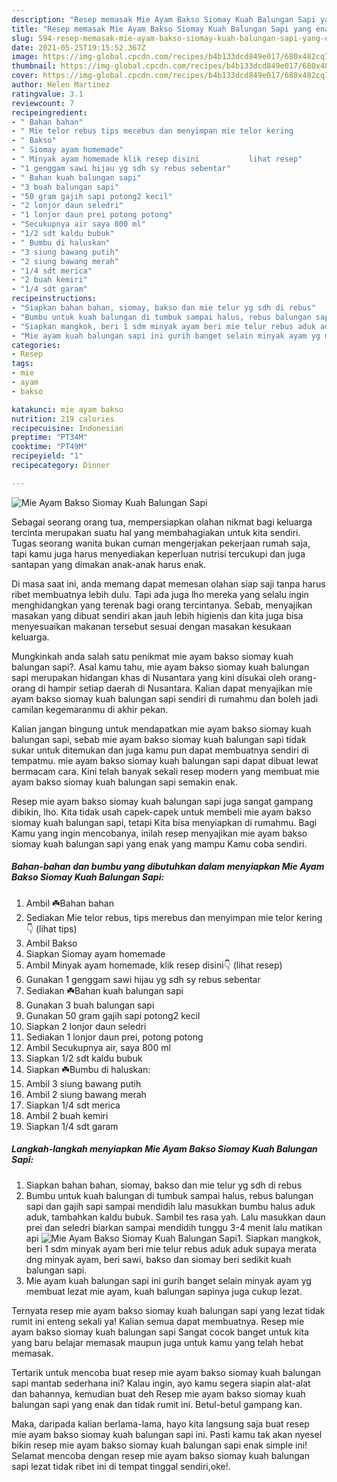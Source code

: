 ```yaml
---
description: "Resep memasak Mie Ayam Bakso Siomay Kuah Balungan Sapi yang enak dan Mudah Dibuat"
title: "Resep memasak Mie Ayam Bakso Siomay Kuah Balungan Sapi yang enak dan Mudah Dibuat"
slug: 594-resep-memasak-mie-ayam-bakso-siomay-kuah-balungan-sapi-yang-enak-dan-mudah-dibuat
date: 2021-05-25T19:15:52.367Z
image: https://img-global.cpcdn.com/recipes/b4b133dcd849e017/680x482cq70/mie-ayam-bakso-siomay-kuah-balungan-sapi-foto-resep-utama.jpg
thumbnail: https://img-global.cpcdn.com/recipes/b4b133dcd849e017/680x482cq70/mie-ayam-bakso-siomay-kuah-balungan-sapi-foto-resep-utama.jpg
cover: https://img-global.cpcdn.com/recipes/b4b133dcd849e017/680x482cq70/mie-ayam-bakso-siomay-kuah-balungan-sapi-foto-resep-utama.jpg
author: Helen Martinez
ratingvalue: 3.1
reviewcount: 7
recipeingredient:
- " Bahan bahan"
- " Mie telor rebus tips merebus dan menyimpan mie telor kering           lihat tips"
- " Bakso"
- " Siomay ayam homemade"
- " Minyak ayam homemade klik resep disini           lihat resep"
- "1 genggam sawi hijau yg sdh sy rebus sebentar"
- " Bahan kuah balungan sapi"
- "3 buah balungan sapi"
- "50 gram gajih sapi potong2 kecil"
- "2 lonjor daun seledri"
- "1 lonjor daun prei potong potong"
- "Secukupnya air saya 800 ml"
- "1/2 sdt kaldu bubuk"
- " Bumbu di haluskan"
- "3 siung bawang putih"
- "2 siung bawang merah"
- "1/4 sdt merica"
- "2 buah kemiri"
- "1/4 sdt garam"
recipeinstructions:
- "Siapkan bahan bahan, siomay, bakso dan mie telur yg sdh di rebus"
- "Bumbu untuk kuah balungan di tumbuk sampai halus, rebus balungan sapi dan gajih sapi sampai mendidih lalu masukkan bumbu halus aduk aduk, tambahkan kaldu bubuk. Sambil tes rasa yah. Lalu masukkan daun prei dan seledri biarkan sampai mendidih tunggu 3-4 menit lalu matikan api"
- "Siapkan mangkok, beri 1 sdm minyak ayam beri mie telur rebus aduk aduk supaya merata dng minyak ayam, beri sawi, bakso dan siomay beri sedikit kuah balungan sapi."
- "Mie ayam kuah balungan sapi ini gurih banget selain minyak ayam yg membuat lezat mie ayam, kuah balungan sapinya juga cukup lezat."
categories:
- Resep
tags:
- mie
- ayam
- bakso

katakunci: mie ayam bakso 
nutrition: 219 calories
recipecuisine: Indonesian
preptime: "PT34M"
cooktime: "PT49M"
recipeyield: "1"
recipecategory: Dinner

---
```



![Mie Ayam Bakso Siomay Kuah Balungan Sapi](https://img-global.cpcdn.com/recipes/b4b133dcd849e017/680x482cq70/mie-ayam-bakso-siomay-kuah-balungan-sapi-foto-resep-utama.jpg)

Sebagai seorang orang tua, mempersiapkan olahan nikmat bagi keluarga tercinta merupakan suatu hal yang membahagiakan untuk kita sendiri. Tugas seorang  wanita bukan cuman mengerjakan pekerjaan rumah saja, tapi kamu juga harus menyediakan keperluan nutrisi tercukupi dan juga santapan yang dimakan anak-anak harus enak.

Di masa  saat ini, anda memang dapat memesan olahan siap saji tanpa harus ribet membuatnya lebih dulu. Tapi ada juga lho mereka yang selalu ingin menghidangkan yang terenak bagi orang tercintanya. Sebab, menyajikan masakan yang dibuat sendiri akan jauh lebih higienis dan kita juga bisa menyesuaikan makanan tersebut sesuai dengan masakan kesukaan keluarga. 



Mungkinkah anda salah satu penikmat mie ayam bakso siomay kuah balungan sapi?. Asal kamu tahu, mie ayam bakso siomay kuah balungan sapi merupakan hidangan khas di Nusantara yang kini disukai oleh orang-orang di hampir setiap daerah di Nusantara. Kalian dapat menyajikan mie ayam bakso siomay kuah balungan sapi sendiri di rumahmu dan boleh jadi camilan kegemaranmu di akhir pekan.

Kalian jangan bingung untuk mendapatkan mie ayam bakso siomay kuah balungan sapi, sebab mie ayam bakso siomay kuah balungan sapi tidak sukar untuk ditemukan dan juga kamu pun dapat membuatnya sendiri di tempatmu. mie ayam bakso siomay kuah balungan sapi dapat dibuat lewat bermacam cara. Kini telah banyak sekali resep modern yang membuat mie ayam bakso siomay kuah balungan sapi semakin enak.

Resep mie ayam bakso siomay kuah balungan sapi juga sangat gampang dibikin, lho. Kita tidak usah capek-capek untuk membeli mie ayam bakso siomay kuah balungan sapi, tetapi Kita bisa menyiapkan di rumahmu. Bagi Kamu yang ingin mencobanya, inilah resep menyajikan mie ayam bakso siomay kuah balungan sapi yang enak yang mampu Kamu coba sendiri.

<!--inarticleads1-->

##### Bahan-bahan dan bumbu yang dibutuhkan dalam menyiapkan Mie Ayam Bakso Siomay Kuah Balungan Sapi:

1. Ambil  ☘️Bahan bahan
1. Sediakan  Mie telor rebus, tips merebus dan menyimpan mie telor kering👇           (lihat tips)
1. Ambil  Bakso
1. Siapkan  Siomay ayam homemade
1. Ambil  Minyak ayam homemade, klik resep disini👇           (lihat resep)
1. Gunakan 1 genggam sawi hijau yg sdh sy rebus sebentar
1. Sediakan  ☘️Bahan kuah balungan sapi
1. Gunakan 3 buah balungan sapi
1. Gunakan 50 gram gajih sapi potong2 kecil
1. Siapkan 2 lonjor daun seledri
1. Sediakan 1 lonjor daun prei, potong potong
1. Ambil Secukupnya air, saya 800 ml
1. Siapkan 1/2 sdt kaldu bubuk
1. Siapkan  ☘️Bumbu di haluskan:
1. Ambil 3 siung bawang putih
1. Ambil 2 siung bawang merah
1. Siapkan 1/4 sdt merica
1. Ambil 2 buah kemiri
1. Siapkan 1/4 sdt garam




<!--inarticleads2-->

##### Langkah-langkah menyiapkan Mie Ayam Bakso Siomay Kuah Balungan Sapi:

1. Siapkan bahan bahan, siomay, bakso dan mie telur yg sdh di rebus
1. Bumbu untuk kuah balungan di tumbuk sampai halus, rebus balungan sapi dan gajih sapi sampai mendidih lalu masukkan bumbu halus aduk aduk, tambahkan kaldu bubuk. Sambil tes rasa yah. Lalu masukkan daun prei dan seledri biarkan sampai mendidih tunggu 3-4 menit lalu matikan api
<img src="//assets-global.cpcdn.com/assets/icons/button_play-2c75c40dde080a61004c1f40b05d8f140eaff45d7e9e6481dc71c63d2e7c4909.png" alt="Mie Ayam Bakso Siomay Kuah Balungan Sapi">1. Siapkan mangkok, beri 1 sdm minyak ayam beri mie telur rebus aduk aduk supaya merata dng minyak ayam, beri sawi, bakso dan siomay beri sedikit kuah balungan sapi.
1. Mie ayam kuah balungan sapi ini gurih banget selain minyak ayam yg membuat lezat mie ayam, kuah balungan sapinya juga cukup lezat.




Ternyata resep mie ayam bakso siomay kuah balungan sapi yang lezat tidak rumit ini enteng sekali ya! Kalian semua dapat membuatnya. Resep mie ayam bakso siomay kuah balungan sapi Sangat cocok banget untuk kita yang baru belajar memasak maupun juga untuk kamu yang telah hebat memasak.

Tertarik untuk mencoba buat resep mie ayam bakso siomay kuah balungan sapi mantab sederhana ini? Kalau ingin, ayo kamu segera siapin alat-alat dan bahannya, kemudian buat deh Resep mie ayam bakso siomay kuah balungan sapi yang enak dan tidak rumit ini. Betul-betul gampang kan. 

Maka, daripada kalian berlama-lama, hayo kita langsung saja buat resep mie ayam bakso siomay kuah balungan sapi ini. Pasti kamu tak akan nyesel bikin resep mie ayam bakso siomay kuah balungan sapi enak simple ini! Selamat mencoba dengan resep mie ayam bakso siomay kuah balungan sapi lezat tidak ribet ini di tempat tinggal sendiri,oke!.

